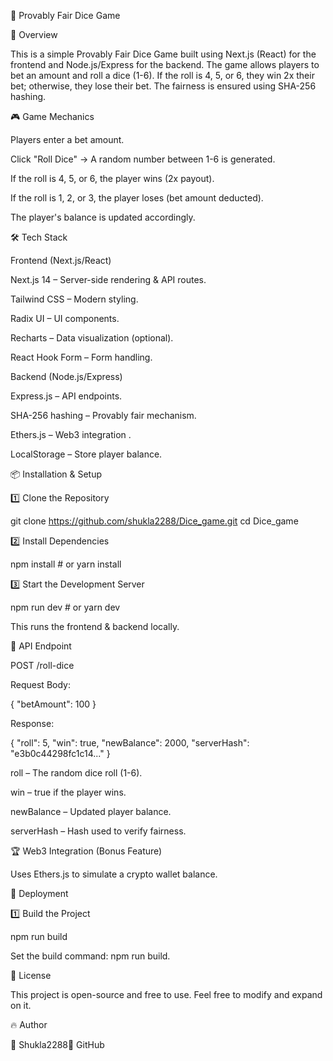 🎲 Provably Fair Dice Game

🚀 Overview

This is a simple Provably Fair Dice Game built using Next.js (React) for the frontend and Node.js/Express for the backend. The game allows players to bet an amount and roll a dice (1-6). If the roll is 4, 5, or 6, they win 2x their bet; otherwise, they lose their bet. The fairness is ensured using SHA-256 hashing.

🎮 Game Mechanics

Players enter a bet amount.

Click "Roll Dice" → A random number between 1-6 is generated.

If the roll is 4, 5, or 6, the player wins (2x payout).

If the roll is 1, 2, or 3, the player loses (bet amount deducted).

The player's balance is updated accordingly.

🛠️ Tech Stack

Frontend (Next.js/React)

Next.js 14 – Server-side rendering & API routes.

Tailwind CSS – Modern styling.

Radix UI – UI components.

Recharts – Data visualization (optional).

React Hook Form – Form handling.

Backend (Node.js/Express)

Express.js – API endpoints.

SHA-256 hashing – Provably fair mechanism.

Ethers.js – Web3 integration .

LocalStorage – Store player balance.

📦 Installation & Setup

1️⃣ Clone the Repository

git clone https://github.com/shukla2288/Dice_game.git
cd Dice_game

2️⃣ Install Dependencies

npm install  # or yarn install

3️⃣ Start the Development Server

npm run dev  # or yarn dev

This runs the frontend & backend locally.

🎲 API Endpoint

POST /roll-dice

Request Body:

{
  "betAmount": 100
}

Response:

{
  "roll": 5,
  "win": true,
  "newBalance": 2000,
  "serverHash": "e3b0c44298fc1c14..."
}

roll – The random dice roll (1-6).

win – true if the player wins.

newBalance – Updated player balance.

serverHash – Hash used to verify fairness.

🏆 Web3 Integration (Bonus Feature)

Uses Ethers.js to simulate a crypto wallet balance.



🚀 Deployment

1️⃣ Build the Project

npm run build



Set the build command: npm run build.



📝 License

This project is open-source and free to use. Feel free to modify and expand on it.

🔥 Author

👤 Shukla2288🔗 GitHub

